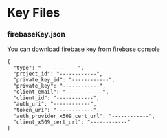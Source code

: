 # Key Files

### firebaseKey.json
You can download firebase key from firebase console
```
{  
  "type": "------------",  
  "project_id": "------------",  
  "private_key_id": "------------",  
  "private_key": "------------",  
  "client_email": "------------",
  "client_id": "------------",
  "auth_uri": "------------",
  "token_uri": "------------",
  "auth_provider_x509_cert_url": "------------",
  "client_x509_cert_url": "------------"
}
```

